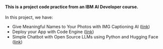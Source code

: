
#### This is a project code practice from an IBM AI Developer course.

In this project, we have:

- Give Meaningful Names to Your Photos with IMG Captioning AI ([link](https://github.com/bangca85/gen-ai-with-python/tree/main/img_captioning_ai#readme))
- Deploy your App with Code Engine ([link](https://github.com/bangca85/gen-ai-with-python/tree/main/app_code_engine))
- Simple Chatbot with Open Source LLMs using Python and Hugging Face ([link](https://github.com/bangca85/gen-ai-with-python/blob/main/chatbot/Basic_chatbot.md))
